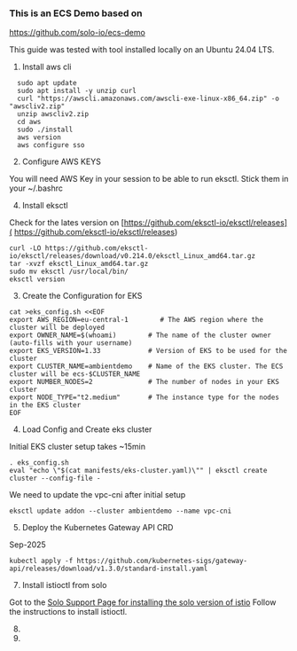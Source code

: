 ### This is an ECS Demo based on 
https://github.com/solo-io/ecs-demo

This guide was tested with tool installed locally on an Ubuntu 24.04 LTS. 

1. Install aws cli

```
  sudo apt update
  sudo apt install -y unzip curl
  curl "https://awscli.amazonaws.com/awscli-exe-linux-x86_64.zip" -o "awscliv2.zip"
  unzip awscliv2.zip 
  cd aws
  sudo ./install 
  aws version
  aws configure sso
```

2. Configure AWS KEYS

You will need AWS Key in your session to be able to run eksctl. Stick them in your ~/.bashrc
   
4. Install eksctl

Check for the lates version on [https://github.com/eksctl-io/eksctl/releases](
https://github.com/eksctl-io/eksctl/releases)
```
curl -LO https://github.com/eksctl-io/eksctl/releases/download/v0.214.0/eksctl_Linux_amd64.tar.gz
tar -xvzf eksctl_Linux_amd64.tar.gz 
sudo mv eksctl /usr/local/bin/
eksctl version
```

3. Create the Configuration for EKS

```
cat >eks_config.sh <<EOF
export AWS_REGION=eu-central-1        # The AWS region where the cluster will be deployed
export OWNER_NAME=$(whoami)        # The name of the cluster owner (auto-fills with your username)
export EKS_VERSION=1.33            # Version of EKS to be used for the cluster
export CLUSTER_NAME=ambientdemo    # Name of the EKS cluster. The ECS cluster will be ecs-$CLUSTER_NAME
export NUMBER_NODES=2              # The number of nodes in your EKS cluster
export NODE_TYPE="t2.medium"       # The instance type for the nodes in the EKS cluster
EOF
```

4. Load Config and Create eks cluster

Initial EKS cluster setup takes ~15min
```
. eks_config.sh
eval "echo \"$(cat manifests/eks-cluster.yaml)\"" | eksctl create cluster --config-file -
```

We need to update the vpc-cni after initial setup
```
eksctl update addon --cluster ambientdemo --name vpc-cni
```

   
5. Deploy the Kubernetes Gateway API CRD

Sep-2025
```
kubectl apply -f https://github.com/kubernetes-sigs/gateway-api/releases/download/v1.3.0/standard-install.yaml
```
   
7. Install istioctl from solo

Got to the [Solo Support Page for installing the solo version of istio](https://support.solo.io/hc/en-us/articles/4414409064596-Istio-images-built-by-Solo-io)
Follow the instructions to install istioctl.

8. 
9. 


